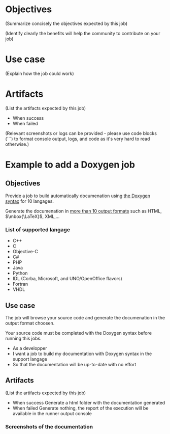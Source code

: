 # Objectives

(Summarize concisely the objectives expected by this job)

(Identify clearly the benefits will help the community to contribute on your job)

# Use case

(Explain how the job could work)

# Artifacts

(List the artifacts expected by this job)
- When success
- When failed

(Relevant screenshots or logs can be provided - please use code blocks (```) to format console output,
logs, and code as it's very hard to read otherwise.)

# Example to add a Doxygen job

## Objectives

Provide a job to build automatically documenation using [the Doxygen syntax](https://www.doxygen.nl/index.html) for 10 langages.

Generate the documenation in [more than 10 output formats](https://www.doxygen.nl/manual/output.html) such as HTML, $\mbox{\LaTeX}$, XML,...

### List of supported langage
- C++ 
- C
- Objective-C
- C#
- PHP
- Java
- Python
- IDL (Corba, Microsoft, and UNO/OpenOffice flavors)
- Fortran
- VHDL

## Use case
The job will browse your source code and generate the documenation in the output format choosen.

Your source code must be completed with the Doxygen syntax before running this jobs.

- As a developper
- I want a job to build my documentation with Doxygen syntax in the support langage
- So that the documentation will be up-to-date with no effort


## Artifacts

(List the artifacts expected by this job)

- When success
Generate a html folder with the documentation generated
- When failed
Generate nothing, the report of the execution will be available in the runner output console


### Screenshots of the documentation

